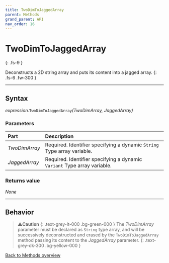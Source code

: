 ```yaml
---
title: TwoDimToJaggedArray
parent: Methods
grand_parent: API
nav_order: 16
---
```


# TwoDimToJaggedArray
{: .fs-9 }

Deconstructs a 2D string array and puts its content into a jagged array.
{: .fs-6 .fw-300 }

---

## Syntax

*expression*.`TwoDimToJaggedArray`*(TwoDimArray, JaggedArray)*

### Parameters

<table>
<thead>
<tr>
<th style="text-align: left;">Part</th>
<th style="text-align: left;">Description</th>
</tr>
</thead>
<tbody>
<tr>
<td style="text-align: left;"><em>TwoDimArray</em></td>
<td style="text-align: left;">Required. Identifier specifying a dynamic <code>String</code> Type array variable.</td>
</tr>
<tr>
<td style="text-align: left;"><em>JaggedArray</em></td>
<td style="text-align: left;">Required. Identifier specifying a dynamic <code>Variant</code> Type array variable.</td>
</tr>
</tbody>
</table>

### Returns value

_None_

---

## Behavior

>⚠️**Caution**
>{: .text-grey-lt-000 .bg-green-000 }
>The *TwoDimArray* parameter must be declared as `String` type array, and will be successively deconstructed and erased by the `TwoDimToJaggedArray` method passing its content to the *JaggedArray* parameter.
{: .text-grey-dk-300 .bg-yellow-000 }

[Back to Methods overview](https://ws-garcia.github.io/VBA-CSV-interface/api/methods/)